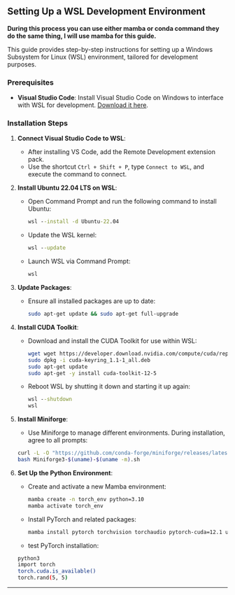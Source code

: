 
## Setting Up a WSL Development Environment

**During this process you can use either mamba or conda command they do the same thing, I will use mamba for this guide.**

This guide provides step-by-step instructions for setting up a Windows Subsystem for Linux (WSL) environment, tailored for development purposes.

### Prerequisites

- **Visual Studio Code**: Install Visual Studio Code on Windows to interface with WSL for development. [Download it here](https://code.visualstudio.com/download).

### Installation Steps

1. **Connect Visual Studio Code to WSL**:
   - After installing VS Code, add the Remote Development extension pack.
   - Use the shortcut `Ctrl + Shift + P`, type `Connect to WSL`, and execute the command to connect.

2. **Install Ubuntu 22.04 LTS on WSL**:
   - Open Command Prompt and run the following command to install Ubuntu:
     ```cmd
     wsl --install -d Ubuntu-22.04
     ```
   - Update the WSL kernel:
     ```cmd
     wsl --update
     ```
   - Launch WSL via Command Prompt:
     ```cmd
     wsl
     ```

3. **Update Packages**:
   - Ensure all installed packages are up to date:
     ```bash
     sudo apt-get update && sudo apt-get full-upgrade
     ```

4. **Install CUDA Toolkit**:
   - Download and install the CUDA Toolkit for use within WSL:
     ```bash
     wget wget https://developer.download.nvidia.com/compute/cuda/repos/wsl-ubuntu/x86_64/cuda-keyring_1.1-1_all.deb
     sudo dpkg -i cuda-keyring_1.1-1_all.deb
     sudo apt-get update
     sudo apt-get -y install cuda-toolkit-12-5
     ```
   - Reboot WSL by shutting it down and starting it up again:
     ```cmd
     wsl --shutdown
     wsl
     ```

5. **Install Miniforge**:
   - Use Miniforge to manage different environments. During installation, agree to all prompts:
    ```bash
    curl -L -O "https://github.com/conda-forge/miniforge/releases/latest/download/Miniforge3-$(uname)-$(uname -m).sh"
    bash Miniforge3-$(uname)-$(uname -m).sh 
    ```

6. **Set Up the Python Environment**:
   - Create and activate a new Mamba environment:
     ```bash
     mamba create -n torch_env python=3.10
     mamba activate torch_env
     ```
   - Install PyTorch and related packages:
     ```bash
     mamba install pytorch torchvision torchaudio pytorch-cuda=12.1 ultralytics -c pytorch -c nvidia
     ```
    - test PyTorch installation:
    ```bash
    python3
    import torch
    torch.cuda.is_available()
    torch.rand(5, 5)
    ```
---
